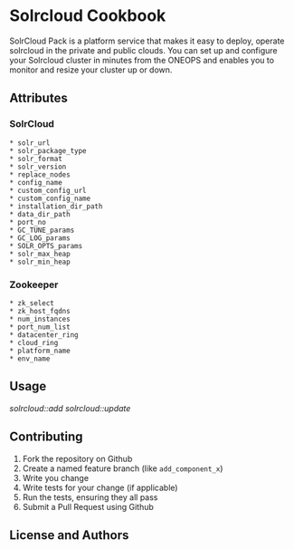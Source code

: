 # Solrcloud Cookbook


SolrCloud Pack is a platform service that makes it easy to deploy, operate solrcloud in the private and public clouds. You can set up and configure your Solrcloud cluster in minutes from the ONEOPS and enables you to monitor and resize your cluster up or down.





## Attributes

### SolrCloud
```
* solr_url
* solr_package_type
* solr_format
* solr_version
* replace_nodes
* config_name
* custom_config_url
* custom_config_name
* installation_dir_path
* data_dir_path
* port_no
* GC_TUNE_params
* GC_LOG_params
* SOLR_OPTS_params
* solr_max_heap
* solr_min_heap
```

### Zookeeper
```
* zk_select
* zk_host_fqdns
* num_instances
* port_num_list
* datacenter_ring
* cloud_ring
* platform_name
* env_name
```


## Usage
  _solrcloud::add_
  _solrcloud::update_


## Contributing
1. Fork the repository on Github
1. Create a named feature branch (like `add_component_x`)
1. Write you change
1. Write tests for your change (if applicable)
1. Run the tests, ensuring they all pass
1. Submit a Pull Request using Github




## License and Authors



